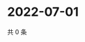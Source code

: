 # 2022-07-01

共 0 条

<!-- BEGIN WEIBO -->
<!-- 最后更新时间 Fri Jul 01 2022 17:01:07 GMT+0800 (China Standard Time) -->

<!-- END WEIBO -->
